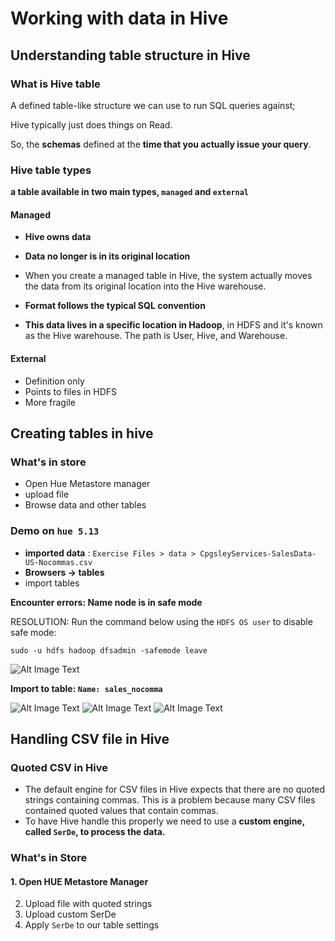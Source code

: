 # Working with data in Hive

## Understanding table structure in Hive

### What is Hive table

A defined table-like structure we can use to run SQL queries against; 

Hive typically just does things on Read. 

So, the **schemas** defined at the **time that you actually issue your query**.


### Hive table types

**a table available in two main types, `managed` and `external`**

#### Managed

* **Hive owns data**

* **Data no longer is in its original location**

 * When you create a managed table in Hive, the system actually moves the data from its original location into the Hive warehouse.

* **Format follows the typical SQL convention**

 * **This data lives in a specific location in Hadoop**, in HDFS and it's known as the Hive warehouse. The path is User, Hive, and Warehouse.


#### External

* Definition only
* Points to files in HDFS
* More fragile


## Creating tables in hive

### What's in store

* Open Hue Metastore manager
* upload file
* Browse data and other tables

### Demo on `hue 5.13`

* **imported data** : `Exercise Files > data > CpgsleyServices-SalesData-US-Nocommas.csv`
* **Browsers -> tables**
* import tables

**Encounter errors: Name node is in safe mode**

RESOLUTION: Run the command below using the `HDFS OS user` to disable safe mode:

```
sudo -u hdfs hadoop dfsadmin -safemode leave
```
![Alt Image Text](images/hive/3_1.png "Body image")

**Import to table: `Name: sales_nocomma`**


![Alt Image Text](images/hive/3_2.png "Body image")
![Alt Image Text](images/hive/3_3.png "Body image")
![Alt Image Text](images/hive/3_4.png "Body image")

## Handling CSV file in Hive

### Quoted CSV in Hive
 
* The default engine for CSV files in Hive expects that there are no quoted strings containing commas. This is a problem because many CSV files contained quoted values that contain commas. 
* To have Hive handle this properly we need to use a **custom engine, called `SerDe`, to process the data.** 

### What's in Store 

#### 1. Open HUE Metastore Manager 


2. Upload file with quoted strings 
3. Upload custom SerDe 
4. Apply `SerDe` to our table settings 
